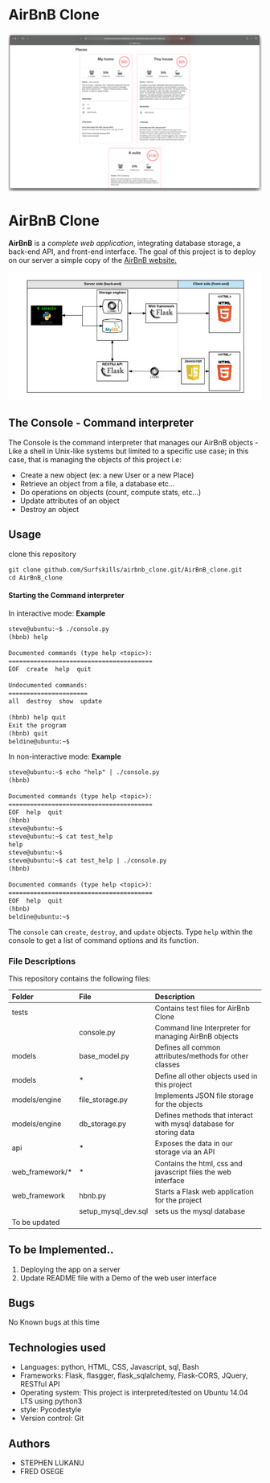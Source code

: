 # AirBnB Clone
![AirBnB](images/web_static.png)

# AirBnB Clone
**AirBnB** is a *complete web application*, integrating database storage, a back-end API, and front-end interface.
The goal of this project is to deploy on our server a simple copy of the [AirBnB website.](https://www.airbnb.com/)

![Structure](images/AirBnB_structure.png)

## The Console - Command interpreter
The Console is the command interpreter that manages our AirBnB objects - Like a shell in Unix-like systems but limited to a specific use case;  in this case, that is managing the objects of this project i.e:
- Create a new object (ex: a new User or a new Place)
- Retrieve an object from a file, a database etc…
- Do operations on objects (count, compute stats, etc…)
- Update attributes of an object
- Destroy an object

## Usage
clone this repository
```
git clone github.com/Surfskills/airbnb_clone.git/AirBnB_clone.git
cd AirBnB_clone
```

#### Starting the Command interpreter
In interactive mode:
**Example**
```
steve@ubuntu:~$ ./console.py
(hbnb) help

Documented commands (type help <topic>):
========================================
EOF  create  help  quit

Undocumented commands:
======================
all  destroy  show  update

(hbnb) help quit
Exit the program
(hbnb) quit
beldine@ubuntu:~$
```

In non-interactive mode:
**Example**
```
steve@ubuntu:~$ echo "help" | ./console.py
(hbnb)

Documented commands (type help <topic>):
========================================
EOF  help  quit
(hbnb)
steve@ubuntu:~$
steve@ubuntu:~$ cat test_help
help
steve@ubuntu:~$
steve@ubuntu:~$ cat test_help | ./console.py
(hbnb)

Documented commands (type help <topic>):
========================================
EOF  help  quit
(hbnb)
beldine@ubuntu:~$
```
The `console` can `create`, `destroy`, and `update` objects. Type `help` within the console to get a list of command options and its function.

### File Descriptions
This repository contains the following files:

| Folder | File | Description |
| :--- | :--- | :--- |
| tests |  | Contains test files for AirBnb Clone |
|  | console.py | Command line Interpreter for managing AirBnB objects |
| models | base_model.py | Defines all common attributes/methods for other classes |
| models | * | Define all other objects used in this project |
| models/engine | file_storage.py | Implements JSON file storage for the objects |
| models/engine | db_storage.py | Defines methods that interact with mysql database for storing data |
| api | * | Exposes the data in our storage via an API |
| web_framework/* | * | Contains the html, css and javascript files the web interface |
| web_framework | hbnb.py |  Starts a Flask web application for the project |
|  | setup_mysql_dev.sql | sets us the mysql database |
| To be updated |


## To be Implemented..
1. Deploying the app on a server
2. Update README file with a Demo of the web user interface

## Bugs
No Known bugs at this time

## Technologies used
- Languages: python, HTML, CSS, Javascript, sql, Bash
- Frameworks: Flask, flasgger, flask_sqlalchemy, Flask-CORS, JQuery, RESTful API
- Operating system: This project is interpreted/tested on Ubuntu 14.04 LTS using python3
- style: Pycodestyle
- Version control: Git

## Authors
- STEPHEN LUKANU
- FRED OSEGE
